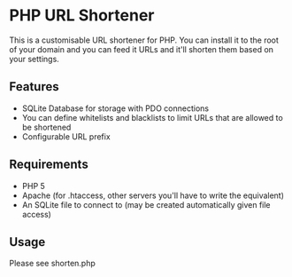 # PHP URL Shortener

This is a customisable URL shortener for PHP. You can install it to the root of your domain and you can feed it URLs and it'll shorten them based on your settings.

## Features

* SQLite Database for storage with PDO connections 
* You can define whitelists and blacklists to limit URLs that are allowed to be shortened
* Configurable URL prefix

## Requirements

* PHP 5
* Apache (for .htaccess, other servers you'll have to write the equivalent)
* An SQLite file to connect to (may be created automatically given file access)

## Usage

Please see shorten.php